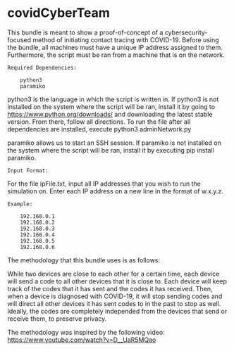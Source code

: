 # covidCyberTeam
This bundle is meant to show a proof-of-concept of a cybersecurity-focused method of initiating contact tracing with COVID-19. Before using the bundle, all machines must have a unique IP address assigned to them. Furthermore, the script must be ran from a machine that is on the network. 

	Required Dependencies:

		python3
		paramiko
    
			
python3 is the language in which the script is written in. If python3 is not installed on the system where the script will be ran, install it by going to https://www.python.org/downloads/ and downloading the latest stable version. From there, follow all directions. To run the file after all dependencies are installed, execute python3 adminNetwork.py

paramiko allows us to start an SSH session. If paramiko is not installed on the system where the script will be ran, install it by executing  pip install paramiko.

	Input Format:

For the file ipFile.txt, input all IP addresses that you wish to run the simulation on. Enter each IP address on a new line in the format of w.x.y.z.

	Example:

		192.168.0.1
		192.168.0.2
		192.168.0.3
  		192.168.0.4
	 	192.168.0.5
	 	192.168.0.6

The methodology that this bundle uses is as follows:
  
  While two devices are close to each other for a certain time, each device will send a code to all other devices that it is close to. Each device will keep track of the codes that it has sent and the codes it has received. Then, when a device is diagnosed with COVID-19, it will stop sending codes and will direct all other devices it has sent codes to in the past to stop as well. Ideally, the codes are completely independed from the devices that send or receive them, to preserve privacy.
  
  The methodology was inspired by the following video: https://www.youtube.com/watch?v=D__UaR5MQao
